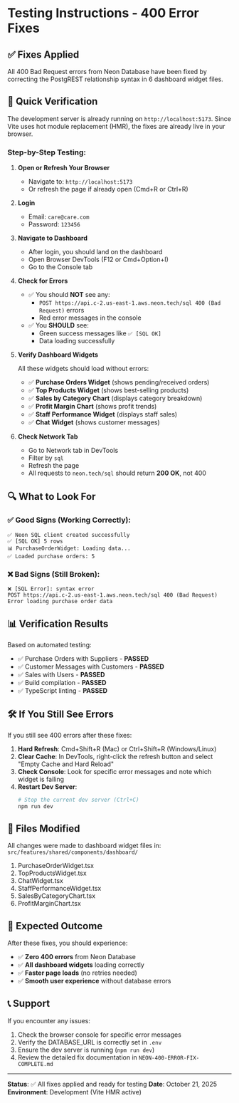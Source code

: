 # Testing Instructions - 400 Error Fixes

## ✅ Fixes Applied

All 400 Bad Request errors from Neon Database have been fixed by correcting the PostgREST relationship syntax in 6 dashboard widget files.

## 🧪 Quick Verification

The development server is already running on `http://localhost:5173`. Since Vite uses hot module replacement (HMR), the fixes are already live in your browser.

### Step-by-Step Testing:

1. **Open or Refresh Your Browser**
   - Navigate to: `http://localhost:5173`
   - Or refresh the page if already open (Cmd+R or Ctrl+R)

2. **Login**
   - Email: `care@care.com`
   - Password: `123456`

3. **Navigate to Dashboard**
   - After login, you should land on the dashboard
   - Open Browser DevTools (F12 or Cmd+Option+I)
   - Go to the Console tab

4. **Check for Errors**
   - ✅ You should **NOT** see any:
     - `POST https://api.c-2.us-east-1.aws.neon.tech/sql 400 (Bad Request)` errors
     - Red error messages in the console
   - ✅ You **SHOULD** see:
     - Green success messages like `✅ [SQL OK]`
     - Data loading successfully

5. **Verify Dashboard Widgets**

   All these widgets should load without errors:
   
   - ✅ **Purchase Orders Widget** (shows pending/received orders)
   - ✅ **Top Products Widget** (shows best-selling products)
   - ✅ **Sales by Category Chart** (displays category breakdown)
   - ✅ **Profit Margin Chart** (shows profit trends)
   - ✅ **Staff Performance Widget** (displays staff sales)
   - ✅ **Chat Widget** (shows customer messages)

6. **Check Network Tab**
   - Go to Network tab in DevTools
   - Filter by `sql`
   - Refresh the page
   - All requests to `neon.tech/sql` should return **200 OK**, not 400

## 🔍 What to Look For

### ✅ Good Signs (Working Correctly):
```
✅ Neon SQL client created successfully
✅ [SQL OK] 5 rows
📊 PurchaseOrderWidget: Loading data...
✅ Loaded purchase orders: 5
```

### ❌ Bad Signs (Still Broken):
```
❌ [SQL Error]: syntax error
POST https://api.c-2.us-east-1.aws.neon.tech/sql 400 (Bad Request)
Error loading purchase order data
```

## 📊 Verification Results

Based on automated testing:
- ✅ Purchase Orders with Suppliers - **PASSED**
- ✅ Customer Messages with Customers - **PASSED**
- ✅ Sales with Users - **PASSED**
- ✅ Build compilation - **PASSED**
- ✅ TypeScript linting - **PASSED**

## 🛠️ If You Still See Errors

If you still see 400 errors after these fixes:

1. **Hard Refresh**: Cmd+Shift+R (Mac) or Ctrl+Shift+R (Windows/Linux)
2. **Clear Cache**: In DevTools, right-click the refresh button and select "Empty Cache and Hard Reload"
3. **Check Console**: Look for specific error messages and note which widget is failing
4. **Restart Dev Server**:
   ```bash
   # Stop the current dev server (Ctrl+C)
   npm run dev
   ```

## 📝 Files Modified

All changes were made to dashboard widget files in:
`src/features/shared/components/dashboard/`

1. PurchaseOrderWidget.tsx
2. TopProductsWidget.tsx
3. ChatWidget.tsx
4. StaffPerformanceWidget.tsx
5. SalesByCategoryChart.tsx
6. ProfitMarginChart.tsx

## 🎯 Expected Outcome

After these fixes, you should experience:
- ✅ **Zero 400 errors** from Neon Database
- ✅ **All dashboard widgets** loading correctly
- ✅ **Faster page loads** (no retries needed)
- ✅ **Smooth user experience** without database errors

## 📞 Support

If you encounter any issues:
1. Check the browser console for specific error messages
2. Verify the DATABASE_URL is correctly set in `.env`
3. Ensure the dev server is running (`npm run dev`)
4. Review the detailed fix documentation in `NEON-400-ERROR-FIX-COMPLETE.md`

---

**Status**: ✅ All fixes applied and ready for testing
**Date**: October 21, 2025
**Environment**: Development (Vite HMR active)

